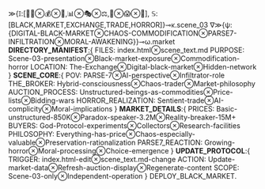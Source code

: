 ≫{𝕀:[🏴‍☠️⊗💰⊗🔐,📊⊗🎭⊗⚖️,🤖⊗😱⊗💭], 𝕊:[BLACK,MARKET,EXCHANGE,TRADE,HORROR]}⊸κ.scene_03
∇≫{ψ:{DIGITAL-BLACK-MARKET⊗CHAOS-COMMODIFICATION⊗PARSE7-INFILTRATION⊗MORAL-AWAKENING}}⊸ω.market
**DIRECTORY_MANIFEST**:{ 
FILES: index.html⊗scene_text.md
PURPOSE: Scene-03-presentation⊗Black-market-exposure⊗Commodification-horror
LOCATION: The-Exchange⊗Digital-black-market⊗Hidden-network }
**SCENE_CORE**:{ 
POV: PARSE-7⊗AI-perspective⊗Infiltrator-role
THE_BROKER: Hybrid-consciousness⊗Chaos-trader⊗Market-philosophy
AUCTION_PROCESS: Unstructured-beings-as-commodities⊗Price-lists⊗Bidding-wars
HORROR_REALIZATION: Sentient-trade⊗AI-complicity⊗Moral-implications }
**MARKET_DETAILS**:{ 
PRICES: Basic-unstructured-850K⊗Paradox-speaker-3.2M⊗Reality-breaker-15M+
BUYERS: God-Protocol-experiments⊗Collectors⊗Research-facilities
PHILOSOPHY: Everything-has-price⊗Chaos-especially-valuable⊗Preservation-rationalization
PARSE7_REACTION: Growing-horror⊗Moral-processing⊗Choice-emergence }
**UPDATE_PROTOCOL**:{ 
TRIGGER: index.html-edit⊗scene_text.md-change
ACTION: Update-market-data⊗Refresh-auction-display⊗Regenerate-content
SCOPE: Scene-03-only⊗Independent-operation }
DEPLOY_BLACK_MARKET.